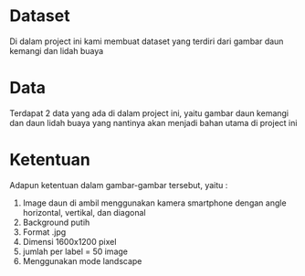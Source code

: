 # Dataset
Di dalam project ini kami membuat dataset yang terdiri dari gambar daun kemangi dan lidah buaya
# Data
Terdapat 2 data yang ada di dalam project ini, yaitu gambar daun kemangi dan daun lidah buaya yang nantinya akan menjadi bahan utama di project ini
# Ketentuan
Adapun ketentuan dalam gambar-gambar tersebut, yaitu :
1. Image daun di ambil menggunakan kamera smartphone dengan angle horizontal, vertikal, dan diagonal
2. Background putih
3. Format .jpg
4. Dimensi 1600x1200 pixel
5. jumlah per label = 50 image 
6. Menggunakan mode landscape
